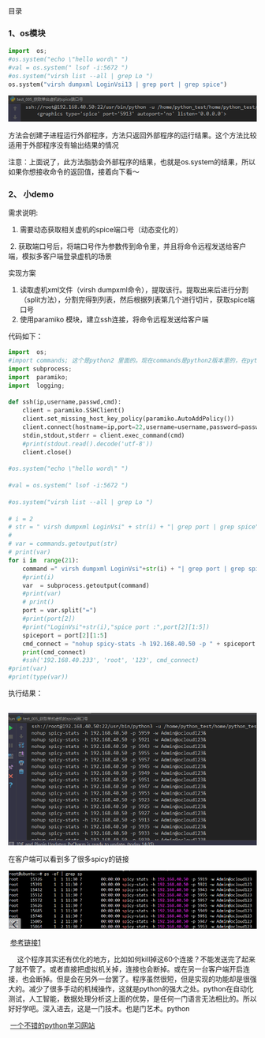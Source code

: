 目录

###       1、os模块

```python
import  os;
#os.system("echo \"hello word\" ")
#val = os.system(" lsof -i:5672 ")
#os.system("virsh list --all | grep Lo ")
os.system("virsh dumpxml LoginVsi13 | grep port | grep spice")

```

 ![1566821298511](1566821298511.png)

方法会创建子进程运行外部程序，方法只返回外部程序的运行结果。这个方法比较适用于外部程序没有输出结果的情况

 注意：上面说了，此方法脂肪会外部程序的结果，也就是os.system的结果，所以如果你想接收命令的返回值，接着向下看～

### 2、  小demo

需求说明:

1. 需要动态获取相关虚机的spice端口号（动态变化的）

​    2.  获取端口号后，将端口号作为参数传到命令里，并且将命令远程发送给客户端，模拟多客户端登录虚机的场景

   实现方案

1. 读取虚机xml文件（virsh dumpxml命令），提取该行。提取出来后进行分割（split方法），分割完得到列表，然后根据列表第几个进行切片，获取spice端口号
2.   使用paramiko 模块，建立ssh连接，将命令远程发送给客户端

   代码如下：

```python
import  os;
#import commands; 这个是python2 里面的。现在commands是python2版本里的，在python3.0以上已经没有commands模块了，使用subprocess代替commands
import subprocess;
import  paramiko;
import  logging;

def ssh(ip,username,passwd,cmd):
    client = paramiko.SSHClient()
    client.set_missing_host_key_policy(paramiko.AutoAddPolicy())
    client.connect(hostname=ip,port=22,username=username,password=passwd)
    stdin,stdout,stderr = client.exec_command(cmd)
    #print(stdout.read().decode('utf-8'))
    client.close()

#os.system("echo \"hello word\" ")

#val = os.system(" lsof -i:5672 ")

#os.system("virsh list --all | grep Lo ")

# i = 2
# str = " virsh dumpxml LoginVsi" + str(i) + "| grep port | grep spice"
#
# var = commands.getoutput(str)
# print(var)
for i in  range(21):
    command =" virsh dumpxml LoginVsi"+str(i) + "| grep port | grep spice"
    #print(i)
    var  = subprocess.getoutput(command)
    #print(var)
    # print()
    port = var.split("=")
    #print(port[2])
    #print("LoginVsi"+str(i),"spice port :",port[2][1:5])
    spiceport = port[2][1:5]
    cmd_connect = "nohup spicy-stats -h 192.168.40.50 -p " + spiceport + ' -w Admin@ocloud123&'
    print(cmd_connect)
    #ssh('192.168.40.233', 'root', '123', cmd_connect)
#print(var)
#print(type(var))
```

执行结果：

​      ![1566916390056](1566916390056.png)

  在客户端可以看到多了很多spicy的链接

![1566916973620](1566916973620.png)

​     [参考链接1](https://www.cnblogs.com/hujq1029/p/7096247.html)

　 这个程序其实还有优化的地方，比如如何kill掉这60个连接？不能发送完了起来了就不管了。或者直接把虚拟机关掉，连接也会断掉。或在另一台客户端开启连接，也会断掉。但是会在另外一台罢了。程序虽然很短，但是实现的功能却是很强大的。减少了很多手动的机械操作，这就是python的强大之处。python在自动化测试，人工智能，数据处理分析这上面的优势，是任何一门语言无法相比的。所以好好学吧。深入进去，这是一门技术。也是门艺术。python

​       [一个不错的python学习网站](http://py3study.com/Article/part/type_id/1.html)

​    







